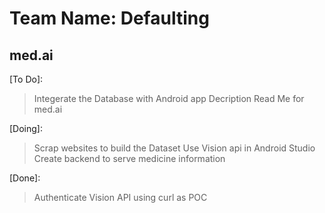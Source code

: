 # Team Name: Defaulting
## med.ai

[To Do]:
> Integerate the Database with Android app
> Decription Read Me for med.ai

[Doing]:
> Scrap websites to build the Dataset
> Use Vision api in Android Studio
> Create backend to serve medicine information

[Done]:
> Authenticate Vision API using curl as POC